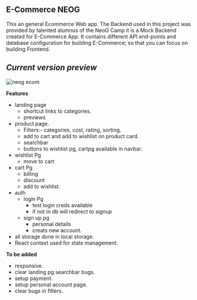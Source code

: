 ## E-Commerce NEOG

This an general Ecommerce Web app.
The Backend used in this project was provided by talented alumnus of the NeoG Camp it is a Mock Backend created for E-Commerce App. It contains different API end-points and database configuration for building E-Commerce; so that you can focus on building Frontend.


  ## ***Current version preview***
 ![neog ecom](https://github.com/aurobindoGupta/neog_ecom/assets/78882138/99d2fa0b-d1ee-43cb-ae53-52dc4c046545)


**Features**
  - landing page
    - shortcut links to categories.
    - previews
  - product page.
    - Filters:- categories, cost, rating, sorting.
    - add to cart and add to wishlist on product card.
    - searchbar
    - buttons to wishlist pg, cartpg available in navbar.
  - wishlist Pg
    - move to cart
  - cart Pg
    - billing  
    - discount
    - add to wishlist.
  - auth
    - login Pg
      - test login creds available
      - if not in db will redirect to signup
    - sign up pg
      - personal details 
      - creats new account.
  - all storage done in local storage.
  - React context used for state management.

**To be added**
- responsive.
- clear landing pg searchbar bugs.
- setup payment.
- setup personal account page.
- clear bugs in filters.
